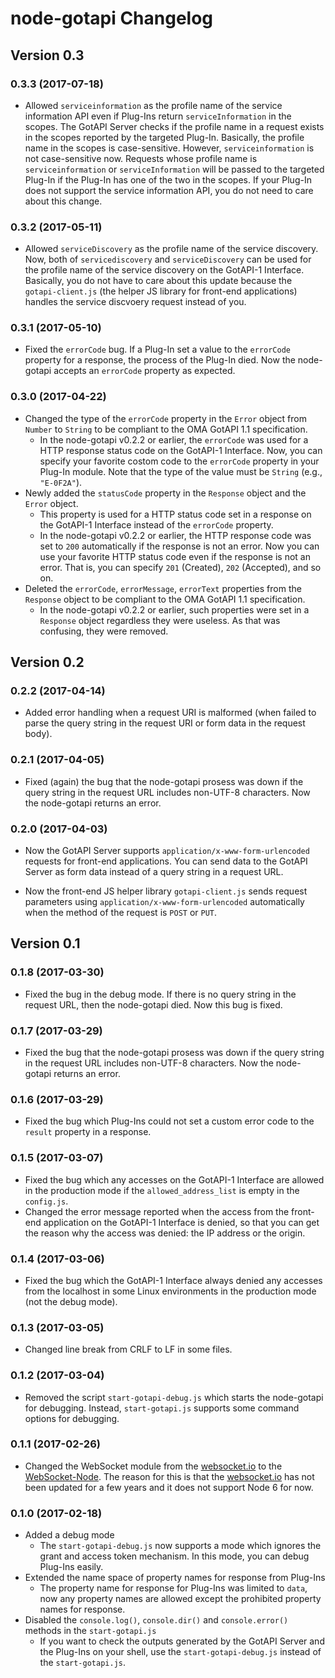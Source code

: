 node-gotapi Changelog
======================

## Version 0.3

### 0.3.3 (2017-07-18)

- Allowed `serviceinformation` as the profile name of the service information API even if Plug-Ins return `serviceInformation` in the scopes. The GotAPI Server checks if the profile name in a request exists in the scopes reported by the targeted Plug-In. Basically, the profile name in the scopes is case-sensitive. However, `serviceinformation` is not case-sensitive now. Requests whose profile name is `serviceinformation` or `serviceInformation` will be passed to the targeted Plug-In if the Plug-In has one of the two in the scopes. If your Plug-In does not support the service information API, you do not need to care about this change.

### 0.3.2 (2017-05-11)

- Allowed `serviceDiscovery` as the profile name of the service discovery. Now, both of `servicediscovery` and `serviceDiscovery` can be used for the profile name of the service discovery on the GotAPI-1 Interface. Basically, you do not have to care about this update because the `gotapi-client.js` (the helper JS library for front-end applications) handles the service discvoery request instead of you.

### 0.3.1 (2017-05-10)

- Fixed the `errorCode` bug. If a Plug-In set a value to the `errorCode` property for a response, the process of the Plug-In died. Now the node-gotapi accepts an `errorCode` property as expected.

### 0.3.0 (2017-04-22)

- Changed the type of the `errorCode` property in the `Error` object from `Number` to `String` to be compliant to the OMA GotAPI 1.1 specification.
  - In the node-gotapi v0.2.2 or earlier, the `errorCode` was used for a HTTP response status code on the GotAPI-1 Interface. Now, you can specify your favorite costom code to the `errorCode` property in your Plug-In module. Note that the type of the value must be `String` (e.g., `"E-0F2A"`).
- Newly added the `statusCode` property in the `Response` object and the `Error` object.
  - This property is used for a HTTP status code set in a response on the GotAPI-1 Interface instead of the `errorCode` property.
  - In the node-gotapi v0.2.2 or earlier, the HTTP response code was set to `200` automatically if the response is not an error. Now you can use your favorite HTTP status code even if the response is not an error. That is, you can specify `201` (Created), `202` (Accepted), and so on.
- Deleted the `errorCode`, `errorMessage`, `errorText` properties from the `Response` object to be compliant to the OMA GotAPI 1.1 specification.
  - In the node-gotapi v0.2.2 or earlier, such properties were set in a `Response` object regardless they were useless. As that was confusing, they were removed.

## Version 0.2

### 0.2.2 (2017-04-14)

- Added error handling when a request URI is malformed (when failed to parse the query string in the request URI or form data in the request body).


### 0.2.1 (2017-04-05)

- Fixed (again) the bug that the node-gotapi prosess was down if the query string in the request URL includes non-UTF-8 characters. Now the node-gotapi returns an error.

### 0.2.0 (2017-04-03)

- Now the GotAPI Server supports `application/x-www-form-urlencoded` requests for front-end applications. You can send data to the GotAPI Server as form data instead of a query string in a request URL.

- Now the front-end JS helper library `gotapi-client.js` sends request parameters using `application/x-www-form-urlencoded` automatically when the method of the request is `POST` or `PUT`.

## Version 0.1

### 0.1.8 (2017-03-30)

- Fixed the bug in the debug mode. If there is no query string in the request URL, then the node-gotapi died. Now this bug is fixed.

### 0.1.7 (2017-03-29)

- Fixed the bug that the node-gotapi prosess was down if the query string in the request URL includes non-UTF-8 characters. Now the node-gotapi returns an error.

### 0.1.6 (2017-03-29)

- Fixed the bug which Plug-Ins could not set a custom error code to the `result` property in a response.

### 0.1.5 (2017-03-07)

- Fixed the bug which any accesses on the GotAPI-1 Interface are allowed in the production mode if the `allowed_address_list` is empty in the `config.js`.
- Changed the error message reported when the access from the front-end application on the GotAPI-1 Interface is denied, so that you can get the reason why the access was denied: the IP address or the origin.

### 0.1.4 (2017-03-06)

- Fixed the bug which the GotAPI-1 Interface always denied any accesses from the localhost in some Linux environments in the production mode (not the debug mode).

### 0.1.3 (2017-03-05)

- Changed line break from CRLF to LF in some files.

### 0.1.2 (2017-03-04)

- Removed the script `start-gotapi-debug.js` which starts the node-gotapi for debugging. Instead, `start-gotapi.js` supports some command options for debugging.

### 0.1.1 (2017-02-26)
- Changed the WebSocket module from the [websocket.io](https://github.com/LearnBoost/websocket.io) to the [WebSocket-Node](https://github.com/theturtle32/WebSocket-Node). The reason for this is that the [websocket.io](https://github.com/LearnBoost/websocket.io) has not been updated for a few years and it does not support Node 6 for now.

### 0.1.0 (2017-02-18)
- Added a debug mode
  - The `start-gotapi-debug.js` now supports a mode which ignores the grant and access token mechanism. In this mode, you can debug Plug-Ins easily.
- Extended the name space of property names for response from Plug-Ins
  - The property name for response for Plug-Ins was limited to `data`, now any property names are allowed except the prohibited property names for response.
- Disabled the `console.log()`, `console.dir()` and `console.error()` methods in the `start-gotapi.js`
  - If you want to check the outputs generated by the GotAPI Server and the Plug-Ins on your shell, use the `start-gotapi-debug.js` instead of the `start-gotapi.js`.